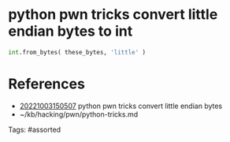 # python pwn tricks convert little endian bytes to int
```python
int.from_bytes( these_bytes, 'little' )
```

# References
- [20221003150507](/zet/20221003150507/README.md) python pwn tricks convert little endian bytes
- ~/kb/hacking/pwn/python-tricks.md

Tags:
    #assorted
